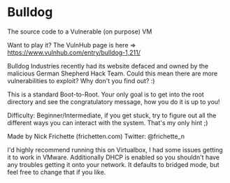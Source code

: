 # Bulldog
The source code to a Vulnerable (on purpose) VM

Want to play it? The VulnHub page is here => https://www.vulnhub.com/entry/bulldog-1,211/

Bulldog Industries recently had its website defaced and owned by the malicious German Shepherd Hack Team. Could this mean there are more vulnerabilities to exploit? Why don't you find out? :)

This is a standard Boot-to-Root. Your only goal is to get into the root directory and see the congratulatory message, how you do it is up to you!

Difficulty: Beginner/Intermediate, if you get stuck, try to figure out all the different ways you can interact with the system. That's my only hint ;)

Made by Nick Frichette (frichetten.com) Twitter: @frichette_n

I'd highly recommend running this on Virtualbox, I had some issues getting it to work in VMware. Additionally DHCP is enabled so you shouldn't have any troubles getting it onto your network. It defaults to bridged mode, but feel free to change that if you like.
